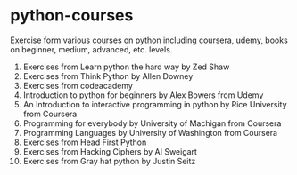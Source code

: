 python-courses
==============

Exercise form various courses on python including coursera, udemy, books on beginner, medium, advanced, etc. levels.

1. Exercises from Learn python the hard way by Zed Shaw
2. Exercises from Think Python by Allen Downey
3. Exercises from codeacademy
4. Introduction to python for beginners by Alex Bowers from Udemy
5. An Introduction to interactive programming in python by Rice University from Coursera
6. Programming for everybody by University of Machigan from Coursera
7. Programming Languages by University of Washington from Coursera
8. Exercises from Head First Python
9. Exercises from Hacking Ciphers by AI Sweigart
10. Exercises from Gray hat python by Justin Seitz
